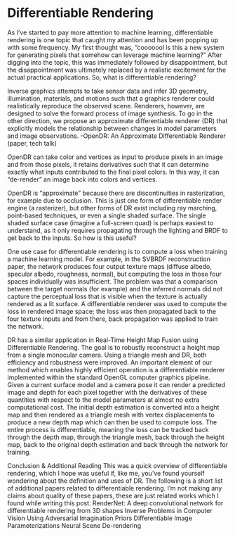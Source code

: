 # Differentiable Rendering

As I’ve started to pay more attention to machine learning, differentiable rendering is one topic that caught my attention and has been popping up with some frequency. My first thought was, “cooooool is this a new system for generating pixels that somehow can leverage machine learning?” After digging into the topic, this was immediately followed by disappointment, but the disappointment was ultimately replaced by a realistic excitement for the actual practical applications. So, what is differentiable rendering?

Inverse graphics attempts to take sensor data and infer 3D geometry, illumination, materials, and motions such that a graphics renderer could realistically reproduce the observed scene. Renderers, however, are designed to solve the forward process of image synthesis. To go in the other direction, we propose an approximate differentiable renderer (DR) that explicitly models the relationship between changes in model parameters and image observations.
-OpenDR: An Approximate Differentiable Renderer (paper, tech talk)

OpenDR can take color and vertices as input to produce pixels in an image and from those pixels, it retains derivatives such that it can determine exactly what inputs contributed to the final pixel colors. In this way, it can “de-render” an image back into colors and vertices.

OpenDR is “approximate” because there are discontinuities in rasterization, for example due to occlusion. This is just one form of differentiable render engine (a rasterizer), but other forms of DR exist including ray marching, point-based techniques, or even a single shaded surface. The single shaded surface case (imagine a full-screen quad) is perhaps easiest to understand, as it only requires propagating through the lighting and BRDF to get back to the inputs. So how is this useful?

One use case for differentiable rendering is to compute a loss when training a machine learning model. For example, in the SVBRDF reconstruction paper, the network produces four output texture maps (diffuse albedo, specular albedo, roughness, normal), but computing the loss in those four spaces individually was insufficient. The problem was that a comparison between the target normals (for example) and the inferred normals did not capture the perceptual loss that is visible when the texture is actually rendered as a lit surface. A differentiable renderer was used to compute the loss in rendered image space; the loss was then propagated back to the four texture inputs and from there, back propagation was applied to train the network.

DR has a similar application in Real-Time Height Map Fusion using Differentiable Rendering. The goal is to robustly reconstruct a height map from a single monocular camera. Using a triangle mesh and DR, both efficiency and robustness were improved.
An important element of our method which enables highly efficient operation is a differentiable renderer implemented within the standard OpenGL computer graphics pipeline. Given a current surface model and a camera pose it can render a predicted image and depth for each pixel together with the derivatives of these quantities with respect to the model parameters at almost no extra computational cost.
The initial depth estimation is converted into a height map and then rendered as a triangle mesh with vertex displacements to produce a new depth map which can then be used to compute loss. The entire process is differentiable, meaning the loss can be tracked back through the depth map, through the triangle mesh, back through the height map, back to the original depth estimation and back through the network for training.

Conclusion & Additional Reading
This was a quick overview of differentiable rendering, which I hope was useful if, like me, you’ve found yourself wondering about the definition and uses of DR. The following is a short list of additional papers related to differentiable rendering. I’m not making any claims about quality of these papers, these are just related works which I found while writing this post.
RenderNet: A deep convolutional network for differentiable rendering from 3D shapes
Inverse Problems in Computer Vision Using Adversarial Imagination Priors
Differentiable Image Parameterizations
Neural Scene De-rendering